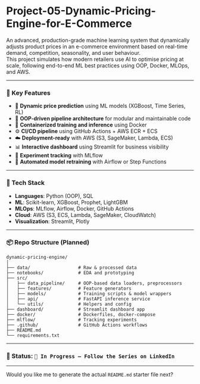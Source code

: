 # Project-05-Dynamic-Pricing-Engine-for-E-Commerce
An advanced, production-grade machine learning system that dynamically adjusts product prices in an e-commerce environment based on real-time demand, competition, seasonality, and user behaviour.  
This project simulates how modern retailers use AI to optimise pricing at scale, following end-to-end ML best practices using OOP, Docker, MLOps, and AWS.

---

### 🚀 Key Features

* 🔄 **Dynamic price prediction** using ML models (XGBoost, Time Series, RL)
* 🧱 **OOP-driven pipeline architecture** for modular and maintainable code
* 🐳 **Containerized training and inference** using Docker
* ⚙️ **CI/CD pipeline** using GitHub Actions + AWS ECR + ECS
* ☁️ **Deployment-ready** with AWS (S3, SageMaker, Lambda, ECS)
* 📊 **Interactive dashboard** using Streamlit for business visibility
* 🧪 **Experiment tracking** with MLflow
* 🔁 **Automated model retraining** with Airflow or Step Functions

---

### 📁 Tech Stack

* **Languages**: Python (OOP), SQL
* **ML**: Scikit-learn, XGBoost, Prophet, LightGBM
* **MLOps**: MLflow, Airflow, Docker, GitHub Actions
* **Cloud**: AWS (S3, ECS, Lambda, SageMaker, CloudWatch)
* **Visualization**: Streamlit, Plotly

---

### 📦 Repo Structure (Planned)

```
dynamic-pricing-engine/
│
├── data/                  # Raw & processed data
├── notebooks/             # EDA and prototyping
├── src/
│   ├── data_pipeline/     # OOP-based data loaders, preprocessors
│   ├── features/          # Feature generators
│   ├── models/            # Training scripts & model wrappers
│   ├── api/               # FastAPI inference service
│   └── utils/             # Helpers and config
├── dashboard/             # Streamlit dashboard app
├── docker/                # Dockerfiles, docker-compose
├── mlflow/                # Tracking experiments
├── .github/               # GitHub Actions workflows
├── README.md
└── requirements.txt
```

---

### 📌 Status: `🚧 In Progress – Follow the Series on LinkedIn`

---

Would you like me to generate the actual `README.md` starter file next?

